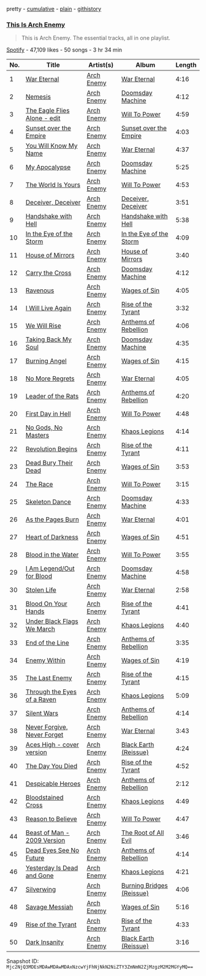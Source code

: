pretty - [cumulative](/playlists/cumulative/37i9dQZF1DZ06evO0jmCg8.md) - [plain](/playlists/plain/37i9dQZF1DZ06evO0jmCg8) - [githistory](https://github.githistory.xyz/mackorone/spotify-playlist-archive/blob/main/playlists/plain/37i9dQZF1DZ06evO0jmCg8)

### [This Is Arch Enemy](https://open.spotify.com/playlist/37i9dQZF1DZ06evO0jmCg8)

> This is Arch Enemy\. The essential tracks, all in one playlist.

[Spotify](https://open.spotify.com/user/spotify) - 47,109 likes - 50 songs - 3 hr 34 min

| No. | Title | Artist(s) | Album | Length |
|---|---|---|---|---|
| 1 | [War Eternal](https://open.spotify.com/track/0WZZENH0kt3O2cBE8q5IRq) | [Arch Enemy](https://open.spotify.com/artist/0DCw6lHkzh9t7f8Hb4Z0Sx) | [War Eternal](https://open.spotify.com/album/3qzrNVuUyOJxfzMYRCh5qN) | 4:16 |
| 2 | [Nemesis](https://open.spotify.com/track/27sTzAelgljD6Uxp88BqA3) | [Arch Enemy](https://open.spotify.com/artist/0DCw6lHkzh9t7f8Hb4Z0Sx) | [Doomsday Machine](https://open.spotify.com/album/7gesblPNpHD2mhMQyKd6MS) | 4:12 |
| 3 | [The Eagle Flies Alone \- edit](https://open.spotify.com/track/7KoWRwwVUgZV5D0zmrr25s) | [Arch Enemy](https://open.spotify.com/artist/0DCw6lHkzh9t7f8Hb4Z0Sx) | [Will To Power](https://open.spotify.com/album/1HimPrGurKic1hNOSidwF2) | 4:59 |
| 4 | [Sunset over the Empire](https://open.spotify.com/track/1AtE4xrxLR7nSPWSk1VGqM) | [Arch Enemy](https://open.spotify.com/artist/0DCw6lHkzh9t7f8Hb4Z0Sx) | [Sunset over the Empire](https://open.spotify.com/album/0Nx1Azswts2lQwxpqtwrL9) | 4:03 |
| 5 | [You Will Know My Name](https://open.spotify.com/track/45eGeRq5VjhY6RTN1TOefI) | [Arch Enemy](https://open.spotify.com/artist/0DCw6lHkzh9t7f8Hb4Z0Sx) | [War Eternal](https://open.spotify.com/album/3qzrNVuUyOJxfzMYRCh5qN) | 4:37 |
| 6 | [My Apocalypse](https://open.spotify.com/track/7ak5dWy0Vee6yhR5dwQWO5) | [Arch Enemy](https://open.spotify.com/artist/0DCw6lHkzh9t7f8Hb4Z0Sx) | [Doomsday Machine](https://open.spotify.com/album/7gesblPNpHD2mhMQyKd6MS) | 5:25 |
| 7 | [The World Is Yours](https://open.spotify.com/track/6tGyLydK5lNXz8Aw44wRj8) | [Arch Enemy](https://open.spotify.com/artist/0DCw6lHkzh9t7f8Hb4Z0Sx) | [Will To Power](https://open.spotify.com/album/1HimPrGurKic1hNOSidwF2) | 4:53 |
| 8 | [Deceiver, Deceiver](https://open.spotify.com/track/3jpGc7gcoTyQsrlfQ332Ql) | [Arch Enemy](https://open.spotify.com/artist/0DCw6lHkzh9t7f8Hb4Z0Sx) | [Deceiver, Deceiver](https://open.spotify.com/album/66LMLbz48jA8tbc561zxOO) | 3:51 |
| 9 | [Handshake with Hell](https://open.spotify.com/track/2t5NYzZgq3cf7ck9Eg51ZQ) | [Arch Enemy](https://open.spotify.com/artist/0DCw6lHkzh9t7f8Hb4Z0Sx) | [Handshake with Hell](https://open.spotify.com/album/0NGaiN3rXHa54qJwqzLJLV) | 5:38 |
| 10 | [In the Eye of the Storm](https://open.spotify.com/track/7iBVUp42yQBW5y8nDXrXG1) | [Arch Enemy](https://open.spotify.com/artist/0DCw6lHkzh9t7f8Hb4Z0Sx) | [In the Eye of the Storm](https://open.spotify.com/album/2tH0JMPopirEbcf3pbGwA0) | 4:09 |
| 11 | [House of Mirrors](https://open.spotify.com/track/1mnIf0uQCOesEO4484G0iR) | [Arch Enemy](https://open.spotify.com/artist/0DCw6lHkzh9t7f8Hb4Z0Sx) | [House of Mirrors](https://open.spotify.com/album/0tjU3wSdnA3FQZZeqAC195) | 3:40 |
| 12 | [Carry the Cross](https://open.spotify.com/track/5GnJy3HRwswXKX3rmffErf) | [Arch Enemy](https://open.spotify.com/artist/0DCw6lHkzh9t7f8Hb4Z0Sx) | [Doomsday Machine](https://open.spotify.com/album/7gesblPNpHD2mhMQyKd6MS) | 4:12 |
| 13 | [Ravenous](https://open.spotify.com/track/5oyCIQWuSgFB25yA66AIcG) | [Arch Enemy](https://open.spotify.com/artist/0DCw6lHkzh9t7f8Hb4Z0Sx) | [Wages of Sin](https://open.spotify.com/album/5QeMzsmPiNKqO8mB1hQFRZ) | 4:05 |
| 14 | [I Will Live Again](https://open.spotify.com/track/19lYRLj7L8F6oUejDM7pgX) | [Arch Enemy](https://open.spotify.com/artist/0DCw6lHkzh9t7f8Hb4Z0Sx) | [Rise of the Tyrant](https://open.spotify.com/album/4ghmUVjSEgjv96xEARObbl) | 3:32 |
| 15 | [We Will Rise](https://open.spotify.com/track/0KtQaeUT372b7vRProw9Sm) | [Arch Enemy](https://open.spotify.com/artist/0DCw6lHkzh9t7f8Hb4Z0Sx) | [Anthems of Rebellion](https://open.spotify.com/album/79KP5UGPkyDLMKRoz1nxq7) | 4:06 |
| 16 | [Taking Back My Soul](https://open.spotify.com/track/7rk5lB4drqcl2O7fcZoTj9) | [Arch Enemy](https://open.spotify.com/artist/0DCw6lHkzh9t7f8Hb4Z0Sx) | [Doomsday Machine](https://open.spotify.com/album/7gesblPNpHD2mhMQyKd6MS) | 4:35 |
| 17 | [Burning Angel](https://open.spotify.com/track/4OPnLRsM1PXQ5s3h1M9y0b) | [Arch Enemy](https://open.spotify.com/artist/0DCw6lHkzh9t7f8Hb4Z0Sx) | [Wages of Sin](https://open.spotify.com/album/5QeMzsmPiNKqO8mB1hQFRZ) | 4:15 |
| 18 | [No More Regrets](https://open.spotify.com/track/6U4PnLCxvpipBXCffkdHNo) | [Arch Enemy](https://open.spotify.com/artist/0DCw6lHkzh9t7f8Hb4Z0Sx) | [War Eternal](https://open.spotify.com/album/3qzrNVuUyOJxfzMYRCh5qN) | 4:05 |
| 19 | [Leader of the Rats](https://open.spotify.com/track/1qOzN09z3hBMfcUBaBi40Q) | [Arch Enemy](https://open.spotify.com/artist/0DCw6lHkzh9t7f8Hb4Z0Sx) | [Anthems of Rebellion](https://open.spotify.com/album/79KP5UGPkyDLMKRoz1nxq7) | 4:20 |
| 20 | [First Day in Hell](https://open.spotify.com/track/7uqohNjCnZ8sZd5S2vh5vx) | [Arch Enemy](https://open.spotify.com/artist/0DCw6lHkzh9t7f8Hb4Z0Sx) | [Will To Power](https://open.spotify.com/album/1HimPrGurKic1hNOSidwF2) | 4:48 |
| 21 | [No Gods, No Masters](https://open.spotify.com/track/2SR0CHOWgkVt0nLI9YwYti) | [Arch Enemy](https://open.spotify.com/artist/0DCw6lHkzh9t7f8Hb4Z0Sx) | [Khaos Legions](https://open.spotify.com/album/7e6aLYzxgcsbD9NA9LpQQX) | 4:14 |
| 22 | [Revolution Begins](https://open.spotify.com/track/1n6Iqdr5XQ6F4o0vvqmFjx) | [Arch Enemy](https://open.spotify.com/artist/0DCw6lHkzh9t7f8Hb4Z0Sx) | [Rise of the Tyrant](https://open.spotify.com/album/4ghmUVjSEgjv96xEARObbl) | 4:11 |
| 23 | [Dead Bury Their Dead](https://open.spotify.com/track/3DrLHrmq5E0wEJlPw5Q1yJ) | [Arch Enemy](https://open.spotify.com/artist/0DCw6lHkzh9t7f8Hb4Z0Sx) | [Wages of Sin](https://open.spotify.com/album/5QeMzsmPiNKqO8mB1hQFRZ) | 3:53 |
| 24 | [The Race](https://open.spotify.com/track/6tzxM7GwiC5Yci3s08n5B4) | [Arch Enemy](https://open.spotify.com/artist/0DCw6lHkzh9t7f8Hb4Z0Sx) | [Will To Power](https://open.spotify.com/album/1HimPrGurKic1hNOSidwF2) | 3:15 |
| 25 | [Skeleton Dance](https://open.spotify.com/track/3eoOyd7gtD4f3x0x8v4H9E) | [Arch Enemy](https://open.spotify.com/artist/0DCw6lHkzh9t7f8Hb4Z0Sx) | [Doomsday Machine](https://open.spotify.com/album/7gesblPNpHD2mhMQyKd6MS) | 4:33 |
| 26 | [As the Pages Burn](https://open.spotify.com/track/3BkqtdD3Vc90C3JFtTTVqI) | [Arch Enemy](https://open.spotify.com/artist/0DCw6lHkzh9t7f8Hb4Z0Sx) | [War Eternal](https://open.spotify.com/album/3qzrNVuUyOJxfzMYRCh5qN) | 4:01 |
| 27 | [Heart of Darkness](https://open.spotify.com/track/4OQ08jPQlzsufwogvCjKwB) | [Arch Enemy](https://open.spotify.com/artist/0DCw6lHkzh9t7f8Hb4Z0Sx) | [Wages of Sin](https://open.spotify.com/album/5QeMzsmPiNKqO8mB1hQFRZ) | 4:51 |
| 28 | [Blood in the Water](https://open.spotify.com/track/12pova27n3uHRQxrPnih9f) | [Arch Enemy](https://open.spotify.com/artist/0DCw6lHkzh9t7f8Hb4Z0Sx) | [Will To Power](https://open.spotify.com/album/1HimPrGurKic1hNOSidwF2) | 3:55 |
| 29 | [I Am Legend/Out for Blood](https://open.spotify.com/track/3y9BI61Ssc71BX3Yh6aE5N) | [Arch Enemy](https://open.spotify.com/artist/0DCw6lHkzh9t7f8Hb4Z0Sx) | [Doomsday Machine](https://open.spotify.com/album/7gesblPNpHD2mhMQyKd6MS) | 4:58 |
| 30 | [Stolen Life](https://open.spotify.com/track/47j6K08MLO1PiYsxv7VCVM) | [Arch Enemy](https://open.spotify.com/artist/0DCw6lHkzh9t7f8Hb4Z0Sx) | [War Eternal](https://open.spotify.com/album/3qzrNVuUyOJxfzMYRCh5qN) | 2:58 |
| 31 | [Blood On Your Hands](https://open.spotify.com/track/122dV7zqPVekyeVmJQXnvD) | [Arch Enemy](https://open.spotify.com/artist/0DCw6lHkzh9t7f8Hb4Z0Sx) | [Rise of the Tyrant](https://open.spotify.com/album/4ghmUVjSEgjv96xEARObbl) | 4:41 |
| 32 | [Under Black Flags We March](https://open.spotify.com/track/3w9DBYm53qG0dnVdXit9nr) | [Arch Enemy](https://open.spotify.com/artist/0DCw6lHkzh9t7f8Hb4Z0Sx) | [Khaos Legions](https://open.spotify.com/album/7e6aLYzxgcsbD9NA9LpQQX) | 4:40 |
| 33 | [End of the Line](https://open.spotify.com/track/3cOcIZjwVIJeVqKVUA5WaG) | [Arch Enemy](https://open.spotify.com/artist/0DCw6lHkzh9t7f8Hb4Z0Sx) | [Anthems of Rebellion](https://open.spotify.com/album/79KP5UGPkyDLMKRoz1nxq7) | 3:35 |
| 34 | [Enemy Within](https://open.spotify.com/track/64byKssQy7aEEgACgP5Gys) | [Arch Enemy](https://open.spotify.com/artist/0DCw6lHkzh9t7f8Hb4Z0Sx) | [Wages of Sin](https://open.spotify.com/album/5QeMzsmPiNKqO8mB1hQFRZ) | 4:19 |
| 35 | [The Last Enemy](https://open.spotify.com/track/2PZLY7ybYMSzbk5WjKGF35) | [Arch Enemy](https://open.spotify.com/artist/0DCw6lHkzh9t7f8Hb4Z0Sx) | [Rise of the Tyrant](https://open.spotify.com/album/4ghmUVjSEgjv96xEARObbl) | 4:15 |
| 36 | [Through the Eyes of a Raven](https://open.spotify.com/track/5f60khlT0IoDy2ontDl3aD) | [Arch Enemy](https://open.spotify.com/artist/0DCw6lHkzh9t7f8Hb4Z0Sx) | [Khaos Legions](https://open.spotify.com/album/7e6aLYzxgcsbD9NA9LpQQX) | 5:09 |
| 37 | [Silent Wars](https://open.spotify.com/track/53ErZun9BFfUwC6UNKdxiE) | [Arch Enemy](https://open.spotify.com/artist/0DCw6lHkzh9t7f8Hb4Z0Sx) | [Anthems of Rebellion](https://open.spotify.com/album/79KP5UGPkyDLMKRoz1nxq7) | 4:14 |
| 38 | [Never Forgive, Never Forget](https://open.spotify.com/track/7gdqAiz2VMq0cybotZzls6) | [Arch Enemy](https://open.spotify.com/artist/0DCw6lHkzh9t7f8Hb4Z0Sx) | [War Eternal](https://open.spotify.com/album/3qzrNVuUyOJxfzMYRCh5qN) | 3:43 |
| 39 | [Aces High \- cover version](https://open.spotify.com/track/0C54uocegt2AqgdJkrFNqo) | [Arch Enemy](https://open.spotify.com/artist/0DCw6lHkzh9t7f8Hb4Z0Sx) | [Black Earth \(Reissue\)](https://open.spotify.com/album/4RRn0PSSHMJS6E8nz6Ul4z) | 4:24 |
| 40 | [The Day You Died](https://open.spotify.com/track/4jVjUOl1gwcHCWxwlWY0zf) | [Arch Enemy](https://open.spotify.com/artist/0DCw6lHkzh9t7f8Hb4Z0Sx) | [Rise of the Tyrant](https://open.spotify.com/album/4ghmUVjSEgjv96xEARObbl) | 4:52 |
| 41 | [Despicable Heroes](https://open.spotify.com/track/7C1mBzRzBAK1iwxD8CEC5J) | [Arch Enemy](https://open.spotify.com/artist/0DCw6lHkzh9t7f8Hb4Z0Sx) | [Anthems of Rebellion](https://open.spotify.com/album/79KP5UGPkyDLMKRoz1nxq7) | 2:12 |
| 42 | [Bloodstained Cross](https://open.spotify.com/track/5GLFAymISsbuFDjGEtppMV) | [Arch Enemy](https://open.spotify.com/artist/0DCw6lHkzh9t7f8Hb4Z0Sx) | [Khaos Legions](https://open.spotify.com/album/7e6aLYzxgcsbD9NA9LpQQX) | 4:49 |
| 43 | [Reason to Believe](https://open.spotify.com/track/02gIPDHCTuKgKEl2VlgPzt) | [Arch Enemy](https://open.spotify.com/artist/0DCw6lHkzh9t7f8Hb4Z0Sx) | [Will To Power](https://open.spotify.com/album/1HimPrGurKic1hNOSidwF2) | 4:47 |
| 44 | [Beast of Man \- 2009 Version](https://open.spotify.com/track/65MwtwKP0YlnmLf4R5nhf0) | [Arch Enemy](https://open.spotify.com/artist/0DCw6lHkzh9t7f8Hb4Z0Sx) | [The Root of All Evil](https://open.spotify.com/album/3lPgwuzDBUYL5eDb4n0w41) | 3:46 |
| 45 | [Dead Eyes See No Future](https://open.spotify.com/track/7KjLyiaxHG45hvS9wL49i4) | [Arch Enemy](https://open.spotify.com/artist/0DCw6lHkzh9t7f8Hb4Z0Sx) | [Anthems of Rebellion](https://open.spotify.com/album/79KP5UGPkyDLMKRoz1nxq7) | 4:14 |
| 46 | [Yesterday Is Dead and Gone](https://open.spotify.com/track/0AOQFMydzS4AkbElri4FGw) | [Arch Enemy](https://open.spotify.com/artist/0DCw6lHkzh9t7f8Hb4Z0Sx) | [Khaos Legions](https://open.spotify.com/album/7e6aLYzxgcsbD9NA9LpQQX) | 4:21 |
| 47 | [Silverwing](https://open.spotify.com/track/32Y1ojAK8U4Ccyr1B99gVz) | [Arch Enemy](https://open.spotify.com/artist/0DCw6lHkzh9t7f8Hb4Z0Sx) | [Burning Bridges \(Reissue\)](https://open.spotify.com/album/4qwaehBoGexegfX44egeEE) | 4:06 |
| 48 | [Savage Messiah](https://open.spotify.com/track/2XhiaLljpaCG9nZomMpZol) | [Arch Enemy](https://open.spotify.com/artist/0DCw6lHkzh9t7f8Hb4Z0Sx) | [Wages of Sin](https://open.spotify.com/album/5QeMzsmPiNKqO8mB1hQFRZ) | 5:16 |
| 49 | [Rise of the Tyrant](https://open.spotify.com/track/4IgNweJc2Ph8KfXZ1Zl9y8) | [Arch Enemy](https://open.spotify.com/artist/0DCw6lHkzh9t7f8Hb4Z0Sx) | [Rise of the Tyrant](https://open.spotify.com/album/4ghmUVjSEgjv96xEARObbl) | 4:33 |
| 50 | [Dark Insanity](https://open.spotify.com/track/3CUjLbCW7Xn1raSw4sRE2F) | [Arch Enemy](https://open.spotify.com/artist/0DCw6lHkzh9t7f8Hb4Z0Sx) | [Black Earth \(Reissue\)](https://open.spotify.com/album/4RRn0PSSHMJS6E8nz6Ul4z) | 3:16 |

Snapshot ID: `Mjc2NjQ3MDEsMDAwMDAwMDAxNzcwYjFhNjNkN2NiZTY3ZmNmN2ZjMzgzM2M2MGYyMQ==`
